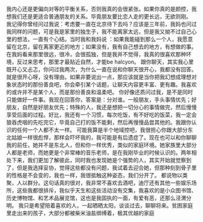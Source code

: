 我内心还是更偏向对等的平衡关系，否则我真的会很紧张。如果你真的是颜控，我想我们还是更适合普通朋友的关系。毕竟朋友要比恋人走的更长远，无欲则刚。
我记得你曾经问过我说：考虑要一直在北京待下去吗？应该是三年前，我妈也问过我同样的问题，可是我是家里的独生子，我不能离家太远，但是我又拗不过自己心里的想法，一直有个心结。当时我和我妈说 ：如果我能碰到那么一个人，我愿意留在北京，留在离家更近的地方；如果没有，我有自己想去的地方，有想做的事。在我妈看来那里很远，很冷，会很孤独，但是我并不觉得，我真的很喜欢那种环境，反过来思考，那里才最贴近自然，才能be halcyon。
跟你聊天，其实我心里既开心又忐忑，你问过我两次，为什么一直在说和你聊天很开心，我都没有回答。就是很开心呀，没有理由。如果非要说出一点，那应该就是当你把我幻想成理想对象状态时的那份善良吧，你会牵引某个话题，让聊天内容更丰富、更有趣。我喜欢的或许并不是某个人，而是那份善良和温柔吧。
你好像还质问过我，是不是同时只能做好一件事。我现在回答你，答案是：分对谁。一般朋友，手头事情优先；好朋友，自然是好朋友优先；特殊的人，我还是想把一切分心的事情做完，然后慢慢享受后面的过程。好比，我还有一个习惯，每次吃饭，有不好吃的饭菜，我一定会狼吞虎咽的先吃完它，毕竟自己打的饭不能剩，然后再慢慢品尝其他的。我跟你认识的任何一个人都不太一样。
可能我算是半个地域控吧，我很担心你跟大部分东北姑娘一样很彪悍，那样会吓坏我的，我可能是有后遗症了。现在也可以和你聊聊我的前任，她并不是东北人，但和你一样优秀，类似的家庭环境。她家族里大部分人都是老师，而她更是个非常棒的音乐老师，是在我刚毕业的时候认识的。两年相处下来，我们更加了解彼此，同时我也发现她是个强势的人，其实开始就觉察到了，但是我选择妥协，觉得这些都没有问题，我试着去迎合她，但那种刻到骨子里的性格是不会变的，我也一样，我很抵触这种姿态，我们分开了。
都说物以类聚，人以群分。这句话真的很对，我非常不喜欢去酒吧，迪厅还有其他一些娱乐场所，这些我都很排斥，我似乎天生和这些活动没有交集，我喜欢的是小众图书馆、历史博物馆、和艺术品展览馆，这也是我固执的一面，有爱有恶，还那么泾渭分明。
我只是希望陪着喜欢的人，一起晒晒太阳，谈谈过去，聊聊将来。贫困家庭里走出来的孩子，大部分都被柴米油盐绑缚着，极其优越的家庭